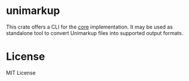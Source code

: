 # unimarkup

This crate offers a CLI for the [core](../core/README.md) implementation.
It may be used as standalone tool to convert Unimarkup files into supported output formats.

# License

MIT License
